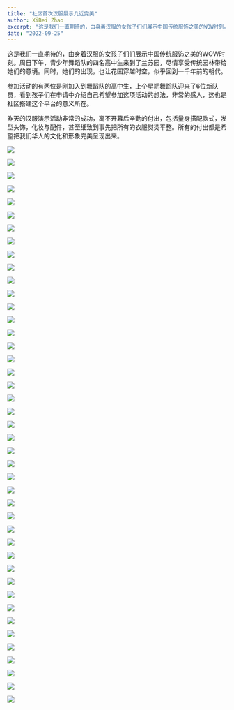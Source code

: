 ```yaml
---
title: "社区首次汉服展示几近完美"
author: XiBei Zhao
excerpt: "这是我们一直期待的，由身着汉服的女孩子们们展示中国传统服饰之美的WOW时刻。周日下午，青少年舞蹈队的四名高中生来到了兰苏园，尽情享受传统园林带给她们的意境。同时，她们的出现，也让花园穿越时空，似乎回到一千年前的朝代。"
date: "2022-09-25"
---
```


这是我们一直期待的，由身着汉服的女孩子们们展示中国传统服饰之美的WOW时刻。周日下午，青少年舞蹈队的四名高中生来到了兰苏园，尽情享受传统园林带给她们的意境。同时，她们的出现，也让花园穿越时空，似乎回到一千年前的朝代。

参加活动的有两位是刚加入到舞蹈队的高中生，上个星期舞蹈队迎来了6位新队员，看到孩子们在申请中介绍自己希望参加这项活动的想法，非常的感人，这也是社区搭建这个平台的意义所在。

昨天的汉服演示活动非常的成功，离不开幕后辛勤的付出，包括量身搭配款式，发型头饰，化妆与配件，甚至细致到事先把所有的衣服熨烫平整。所有的付出都是希望把我们华人的文化和形象完美呈现出来。

![](https://res.cloudinary.com/dhngj18do/image/upload/f_auto,q_auto/v1/images/307968021_1782837955422097_4040306634259809925_n)

![](https://res.cloudinary.com/dhngj18do/image/upload/f_auto,q_auto/v1/images/308194693_1782838315422061_5224073247999170695_n)

![](https://res.cloudinary.com/dhngj18do/image/upload/f_auto,q_auto/v1/images/307850203_1782838102088749_3991708575728872199_n)

![](https://res.cloudinary.com/dhngj18do/image/upload/f_auto,q_auto/v1/images/308720414_1782838558755370_3756368812282421889_n)

![](https://res.cloudinary.com/dhngj18do/image/upload/f_auto,q_auto/v1/images/308543535_1782838135422079_2570370580050918797_n)

![](https://res.cloudinary.com/dhngj18do/image/upload/f_auto,q_auto/v1/images/309330718_1782838368755389_8796925340698754206_n)

![](https://res.cloudinary.com/dhngj18do/image/upload/f_auto,q_auto/v1/images/308445696_1782838232088736_1605800162162514034_n)

![](https://res.cloudinary.com/dhngj18do/image/upload/f_auto,q_auto/v1/images/309217313_1782838445422048_5210439917625179781_n)

![](https://res.cloudinary.com/dhngj18do/image/upload/f_auto,q_auto/v1/images/309537834_1782838278755398_5833411036050772119_n)

![](https://res.cloudinary.com/dhngj18do/image/upload/f_auto,q_auto/v1/images/307755757_1782838665422026_5346852115468580190_n)

![](https://res.cloudinary.com/dhngj18do/image/upload/f_auto,q_auto/v1/images/307687167_1782838758755350_8858058370021269618_n)

![](https://res.cloudinary.com/dhngj18do/image/upload/f_auto,q_auto/v1/images/309087976_1782838745422018_6853388630781730078_n)

![](https://res.cloudinary.com/dhngj18do/image/upload/f_auto,q_auto/v1/images/308679217_1782839092088650_3828659017696115833_n)

![](https://res.cloudinary.com/dhngj18do/image/upload/f_auto,q_auto/v1/images/307715130_1782839195421973_4818065031058446515_n)

![](https://res.cloudinary.com/dhngj18do/image/upload/f_auto,q_auto/v1/images/309316119_1782839278755298_5265907782117748857_n)

![](https://res.cloudinary.com/dhngj18do/image/upload/f_auto,q_auto/v1/images/309256902_1782839345421958_3640990688083628765_n)

![](https://res.cloudinary.com/dhngj18do/image/upload/f_auto,q_auto/v1/images/308427950_1782839438755282_5029260801675548627_n)

![](https://res.cloudinary.com/dhngj18do/image/upload/f_auto,q_auto/v1/images/307700146_1782839425421950_4505612579808555660_n)

![](https://res.cloudinary.com/dhngj18do/image/upload/f_auto,q_auto/v1/images/308483587_1782839562088603_4759707508504378921_n)

![](https://res.cloudinary.com/dhngj18do/image/upload/f_auto,q_auto/v1/images/308456715_1782839622088597_8594240403245139519_n)

![](https://res.cloudinary.com/dhngj18do/image/upload/f_auto,q_auto/v1/images/307659183_1782839635421929_1881314046657888311_n)

![](https://res.cloudinary.com/dhngj18do/image/upload/f_auto,q_auto/v1/images/307919386_1782839718755254_7354179434479490760_n)

![](https://res.cloudinary.com/dhngj18do/image/upload/f_auto,q_auto/v1/images/308664722_1782839838755242_237304393573181102_n)

![](https://res.cloudinary.com/dhngj18do/image/upload/f_auto,q_auto/v1/images/308109132_1782839798755246_7628653299894888049_n)

![](https://res.cloudinary.com/dhngj18do/image/upload/f_auto,q_auto/v1/images/307691895_1782838348755391_8431871908584626023_n)

![](https://res.cloudinary.com/dhngj18do/image/upload/f_auto,q_auto/v1/images/308679254_1782839902088569_2134862408315237969_n)

![](https://res.cloudinary.com/dhngj18do/image/upload/f_auto,q_auto/v1/images/309211997_1782839915421901_4762751627593553384_n)

![](https://res.cloudinary.com/dhngj18do/image/upload/f_auto,q_auto/v1/images/309298003_1782838825422010_5100055309809155873_n)

![](https://res.cloudinary.com/dhngj18do/image/upload/f_auto,q_auto/v1/images/308839801_1782838915422001_5159173542082217750_n)

![](https://res.cloudinary.com/dhngj18do/image/upload/f_auto,q_auto/v1/images/309038337_1782839038755322_8708434927856415254_n)

![](https://res.cloudinary.com/dhngj18do/image/upload/f_auto,q_auto/v1/images/307719687_1782838932088666_6466321138767894426_n)

![](https://res.cloudinary.com/dhngj18do/image/upload/f_auto,q_auto/v1/images/309267860_1782840058755220_4424054712088317918_n)

![](https://res.cloudinary.com/dhngj18do/image/upload/f_auto,q_auto/v1/images/307767262_1782838965421996_4062186281572050963_n)

![](https://res.cloudinary.com/dhngj18do/image/upload/f_auto,q_auto/v1/images/307924510_1782840085421884_9194691056163162753_n)

![](https://res.cloudinary.com/dhngj18do/image/upload/f_auto,q_auto/v1/images/307864520_1782838598755366_8908067592009467215_n)

![](https://res.cloudinary.com/dhngj18do/image/upload/f_auto,q_auto/v1/images/307767337_1782838525422040_7294674548717109225_n)

![](https://res.cloudinary.com/dhngj18do/image/upload/f_auto,q_auto/v1/images/307867822_1782838785422014_6298749603228322889_n)

![](https://res.cloudinary.com/dhngj18do/image/upload/f_auto,q_auto/v1/images/307755607_1782838835422009_8833984364677932774_n)

![](https://res.cloudinary.com/dhngj18do/image/upload/f_auto,q_auto/v1/images/307761010_1782838985421994_8665339835032462085_n)

![](https://res.cloudinary.com/dhngj18do/image/upload/f_auto,q_auto/v1/images/308667246_1782839172088642_6636922903542892713_n)

![](https://res.cloudinary.com/dhngj18do/image/upload/f_auto,q_auto/v1/images/308660640_1782839255421967_2155678651254810129_n)

![](https://res.cloudinary.com/dhngj18do/image/upload/f_auto,q_auto/v1/images/307982062_1782839385421954_47637410622664195_n)

![](https://res.cloudinary.com/dhngj18do/image/upload/f_auto,q_auto/v1/images/307756487_1782839468755279_7018868900709131248_n)
